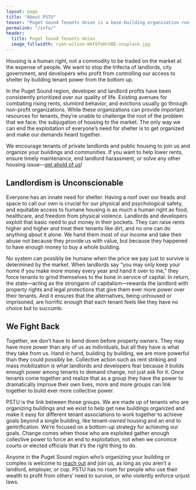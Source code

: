 ```yaml
---
layout: page
title: "About PSTU"
teaser: "Puget Sound Tenants Union is a base-building organization run by tenants who are tired of rising rents, evictions, and abusive landlords."
permalink: "/info/"
header:
  title: Puget Sound Tenants Union
  image_fullwidth: ryan-wilson-HkF6feHrGBE-unsplash.jpg
---
```


Housing is a human right, not a commodity to be traded on the market at the
expense of people. We want to stop the trifecta of landlords, city government,
and developers who profit from controlling our access to shelter by building
tenant power from the bottom up.

In the Puget Sound region, developer and landlord profits have been consistently
prioritized over our quality of life. Existing avenues for combating rising
rents, slumlord behavior, and evictions usually go through non-profit
organizations. While these organizations can provide important resources for
tenants, they’re unable to challenge the root of the problem that we face: the
subjugation of housing to the market. The only way we can end the exploitation
of everyone’s need for shelter is to get organized and make our demands heard
together.

We encourage tenants of private landlords and public housing to join us and
organize your buildings and communities. If you want to help lower rents, ensure
timely maintenance, end landlord harassment, or solve any other housing
issue—[get ahold of us](/contact/)!

## Landlordism is Unconscionable

Everyone has an innate need for shelter. Having a roof over our heads and space
to call our own is crucial for our physical and psychological safety, and
equitable access to humane housing is as much a human right as food, healthcare,
and freedom from physical violence. Landlords and developers exploit that basic
need to put money in their pockets. They can raise rents higher and higher and
treat their tenants like dirt, and no one can do anything about it alone. We
hand them most of our income and take their abuse not because they provide us
with value, but because they happened to have enough money to buy a whole
building.

No system can possibly be humane when the price we pay just to survive is
determined by the market. When landlords say “you may only keep your home if you
make more money every year and hand it over to me,” they force tenants to grind
themselves to the bone in service of capital. In return, the state—acting as the
strongarm of capitalism—rewards the landlord with property rights and legal
protections that give them ever more power over their tenants. And it ensures
that the alternatives, being unhoused or imprisoned, are horrific enough that
each tenant feels like they have no choice but to succumb.

## We Fight Back

Together, we don’t have to bend down before property owners. They may have more
power than any of us as individuals, but all they have is what they take from
us. Hand in hand, building by building, we are more powerful than they could
possibly be. Collective action such as rent striking and mass mobilization is
what landlords and developers fear because it builds enough power among tenants
to demand change, not just ask for it. Once tenants come together and realize
that as a group they have the power to dramatically improve their own lives,
more and more groups can link together to build ever more collective power.

PSTU is the link between those groups. We are made up of tenants who are
organizing buildings and we exist to help get new buildings organized and make
it easy for different tenant associations to work together to achieve goals
beyond a single building, like tenant-owned housing and an end to
gentrification. We’re focused on a bottom-up strategy for achieving our goals.
Change comes when those who are exploited gather enough collective power to
force an end to exploitation, not when we convince courts or elected officials
that it’s the right thing to do.

Anyone in the Puget Sound region who’s organizing your building or complex is
welcome to [reach out](/contact/) and join us, as long as you aren’t a landlord,
employer, or cop. PSTU has no room for people who use their wealth to profit
from others’ need to survive, or who violently enforce unjust laws.
